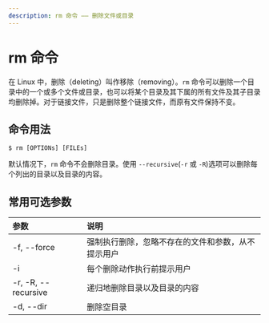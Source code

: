 ```yaml
---
description: rm 命令 —— 删除文件或目录
---
```

# rm 命令

在 Linux 中，删除（deleting）叫作移除（removing）。`rm` 命令可以删除一个目录中的一个或多个文件或目录，也可以将某个目录及其下属的所有文件及其子目录均删除掉。对于链接文件，只是删除整个链接文件，而原有文件保持不变。

## 命令用法 

``` shell
$ rm [OPTIONs] [FILEs]
```

默认情况下，`rm` 命令不会删除目录。使用 `--recursive`(`-r` 或 `-R`)选项可以删除每个列出的目录以及目录的内容。

## 常用可选参数

| 参数 | 说明 |
|:---|:---|
| -f, --force | 强制执行删除，忽略不存在的文件和参数，从不提示用户 |
| -i | 每个删除动作执行前提示用户 |
| -r, -R, --recursive | 递归地删除目录以及目录的内容 |
| -d, --dir | 删除空目录 |

